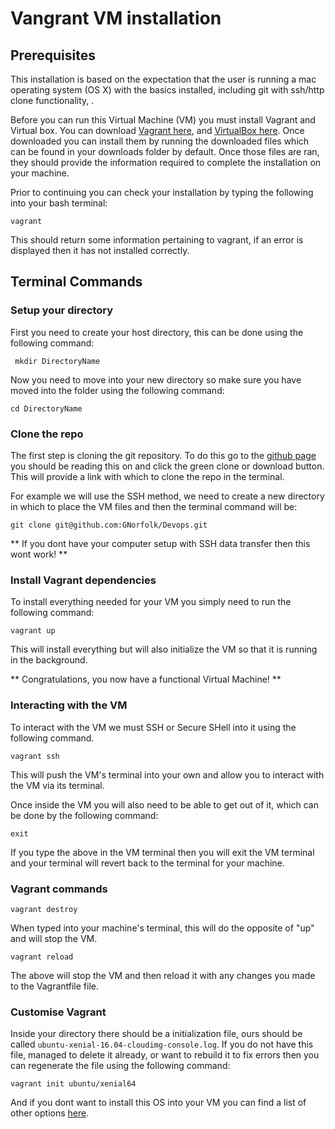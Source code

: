 # Vangrant VM installation

## Prerequisites

This installation is based on the expectation that the user is running a mac operating system (OS X) with the basics installed, including git with ssh/http clone functionality, . 

Before you can run this Virtual Machine (VM) you must install Vagrant and Virtual box. You can download [Vagrant here](https://www.vagrantup.com/downloads.html), and [VirtualBox here](https://www.virtualbox.org/wiki/Downloads). Once downloaded you can install them by running the downloaded files which can be found in your downloads folder by default. Once those files are ran, they should provide the information required to complete the installation on your machine. 

Prior to continuing you can check your installation by typing the following into your bash terminal:

``` vagrant ```

This should return some information pertaining to vagrant, if an error is displayed then it has not installed correctly.

## Terminal Commands

### Setup your directory

First you need to create your host directory, this can be done using the following command:

``` mkdir DirectoryName```

Now you need to move into your new directory so make sure you have moved into the folder using the following command: 

``` cd DirectoryName ```

### Clone the repo

The first step is cloning the git repository. To do this go to the [github page](https://github.com/GNorfolk/Devops) you should be reading this on and click the green clone or download button. This will provide a link with which to clone the repo in the terminal. 

For example we will use the SSH method, we need to create a new directory in which to place the VM files and then the terminal command will be:

```git clone git@github.com:GNorfolk/Devops.git```

** If you dont have your computer setup with SSH data transfer then this wont work! **

### Install Vagrant dependencies 

To install everything needed for your VM you simply need to run the following command:

```vagrant up```

This will install everything but will also initialize the VM so that it is running in the background. 

** Congratulations, you now have a functional Virtual Machine! ** 

### Interacting with the VM

To interact with the VM we must SSH or Secure SHell into it using the following command.

```vagrant ssh ```

This will push the VM's terminal into your own and allow you to interact with the VM via its terminal. 

Once inside the VM you will also need to be able to get out of it, which can be done by the following command:

```exit```

If you type the above in the VM terminal then you will exit the VM terminal and your terminal will revert back to the terminal for your machine.

### Vagrant commands

```vagrant destroy```

When typed into your machine's terminal, this will do the opposite of "up" and will stop the VM.

```vagrant reload```

The above will stop the VM and then reload it with any changes you made to the Vagrantfile file. 

### Customise Vagrant

Inside your directory there should be a initialization file, ours should be called ```ubuntu-xenial-16.04-cloudimg-console.log```. If you do not have this file, managed to delete it already, or want to rebuild it to fix errors then you can regenerate the file using the following command:

```vagrant init ubuntu/xenial64```

And if you dont want to install this OS into your VM you can find a list of other options [here](https://app.vagrantup.com/boxes/search).